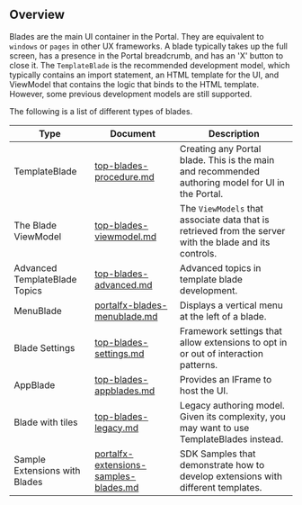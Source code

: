
<a name="overview"></a>
## Overview

Blades are the main UI container in the Portal. They are equivalent to `windows` or `pages` in other UX frameworks.      A blade typically takes up the full screen, has a presence in the Portal breadcrumb, and has an 'X' button to close it. The `TemplateBlade` is the recommended development model, which typically contains an import statement, an HTML template for the UI, and  ViewModel that contains the logic that binds to the HTML template. However, some previous development models are still supported.

The following is a list of different types of blades.

| Type                          | Document                                                       | Description |
| ----------------------------- | ---- | ---- |
| TemplateBlade                 | [top-blades-procedure.md](top-blades-procedure.md)   | Creating any Portal blade. This is the main and recommended authoring model for UI in the Portal. | 
| The Blade ViewModel           | [top-blades-viewmodel.md](top-blades-viewmodel.md)   |  The `ViewModels` that associate data that is retrieved from the server with the blade and its controls. |
| Advanced TemplateBlade Topics | [top-blades-advanced.md](top-blades-advanced.md)     | Advanced topics in template blade development.                                                    | 
| MenuBlade                     | [portalfx-blades-menublade.md](portalfx-blades-menublade.md)   | Displays a vertical menu at the left of a blade.                                                  |  
| Blade Settings                | [top-blades-settings.md](top-blades-settings.md)   | Framework settings that allow extensions to opt in or out of interaction patterns.                  | 
| AppBlade                      | [top-blades-appblades.md](top-blades-appblades.md)   | Provides an IFrame to host the UI.                                                                | 
| Blade with tiles              | [top-blades-legacy.md](top-blades-legacy.md)         |  Legacy authoring model. Given its complexity, you may want to use TemplateBlades instead. | | 
| Sample Extensions with Blades | [portalfx-extensions-samples-blades.md](portalfx-extensions-samples-blades.md) |  SDK Samples that demonstrate how to develop extensions with different templates.  | | 

